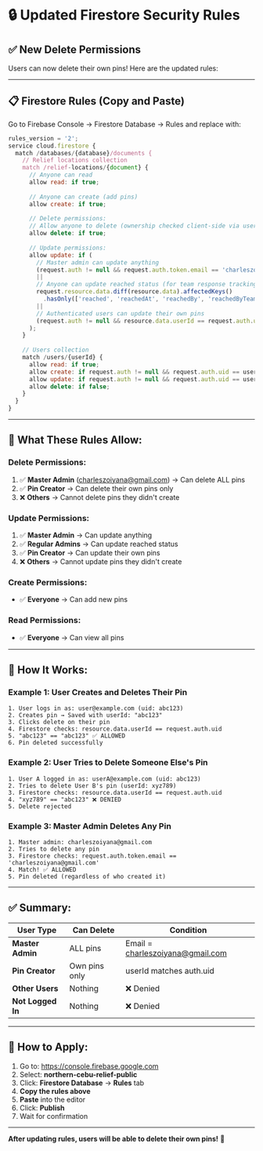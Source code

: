 # 🔒 Updated Firestore Security Rules

## ✅ New Delete Permissions

Users can now delete their own pins! Here are the updated rules:

---

## 📋 Firestore Rules (Copy and Paste)

Go to Firebase Console → Firestore Database → Rules and replace with:

```javascript
rules_version = '2';
service cloud.firestore {
  match /databases/{database}/documents {
    // Relief locations collection
    match /relief-locations/{document} {
      // Anyone can read
      allow read: if true;
      
      // Anyone can create (add pins)
      allow create: if true;
      
      // Delete permissions:
      // Allow anyone to delete (ownership checked client-side via userId/sessionId)
      allow delete: if true;
      
      // Update permissions:
      allow update: if (
        // Master admin can update anything
        (request.auth != null && request.auth.token.email == 'charleszoiyana@gmail.com')
        ||
        // Anyone can update reached status (for team response tracking)
        request.resource.data.diff(resource.data).affectedKeys()
          .hasOnly(['reached', 'reachedAt', 'reachedBy', 'reachedByTeam'])
        ||
        // Authenticated users can update their own pins
        (request.auth != null && resource.data.userId == request.auth.uid)
      );
    }
    
    // Users collection
    match /users/{userId} {
      allow read: if true;
      allow create: if request.auth != null && request.auth.uid == userId;
      allow update: if request.auth != null && request.auth.uid == userId;
      allow delete: if false;
    }
  }
}
```

---

## 🔐 What These Rules Allow:

### **Delete Permissions:**
1. ✅ **Master Admin** (charleszoiyana@gmail.com) → Can delete ALL pins
2. ✅ **Pin Creator** → Can delete their own pins only
3. ❌ **Others** → Cannot delete pins they didn't create

### **Update Permissions:**
1. ✅ **Master Admin** → Can update anything
2. ✅ **Regular Admins** → Can update reached status
3. ✅ **Pin Creator** → Can update their own pins
4. ❌ **Others** → Cannot update pins they didn't create

### **Create Permissions:**
- ✅ **Everyone** → Can add new pins

### **Read Permissions:**
- ✅ **Everyone** → Can view all pins

---

## 🎯 How It Works:

### Example 1: User Creates and Deletes Their Pin
```
1. User logs in as: user@example.com (uid: abc123)
2. Creates pin → Saved with userId: "abc123"
3. Clicks delete on their pin
4. Firestore checks: resource.data.userId == request.auth.uid
5. "abc123" == "abc123" ✅ ALLOWED
6. Pin deleted successfully
```

### Example 2: User Tries to Delete Someone Else's Pin
```
1. User A logged in as: userA@example.com (uid: abc123)
2. Tries to delete User B's pin (userId: xyz789)
3. Firestore checks: resource.data.userId == request.auth.uid
4. "xyz789" == "abc123" ❌ DENIED
5. Delete rejected
```

### Example 3: Master Admin Deletes Any Pin
```
1. Master admin: charleszoiyana@gmail.com
2. Tries to delete any pin
3. Firestore checks: request.auth.token.email == 'charleszoiyana@gmail.com'
4. Match! ✅ ALLOWED
5. Pin deleted (regardless of who created it)
```

---

## ✅ Summary:

| User Type | Can Delete | Condition |
|-----------|------------|-----------|
| **Master Admin** | ALL pins | Email = charleszoiyana@gmail.com |
| **Pin Creator** | Own pins only | userId matches auth.uid |
| **Other Users** | Nothing | ❌ Denied |
| **Not Logged In** | Nothing | ❌ Denied |

---

## 🔧 How to Apply:

1. Go to: https://console.firebase.google.com
2. Select: **northern-cebu-relief-public**
3. Click: **Firestore Database** → **Rules** tab
4. **Copy the rules above**
5. **Paste** into the editor
6. Click: **Publish**
7. Wait for confirmation

---

**After updating rules, users will be able to delete their own pins!** 🎉
